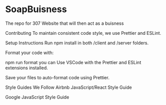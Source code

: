 # SoapBuisness
The repo for 307 Website that will then act as a buisness 

Contributing
To maintain consistent code style, we use Prettier and ESLint.

Setup Instructions
Run npm install in both /client and /server folders.

Format your code with:

npm run format
you can Use VSCode with the Prettier and ESLint extensions installed.

Save your files to auto-format code using Prettier.

Style Guides We Follow
Airbnb JavaScript/React Style Guide

Google JavaScript Style Guide
